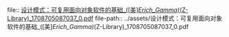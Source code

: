 file:: [设计模式：可复用面向对象软件的基础_([美]_Erich_Gamma)_(Z-Library)_1708705087037_0.pdf](../assets/设计模式：可复用面向对象软件的基础_([美]_Erich_Gamma)_(Z-Library)_1708705087037_0.pdf)
file-path:: ../assets/设计模式：可复用面向对象软件的基础_([美]_Erich_Gamma)_(Z-Library)_1708705087037_0.pdf
